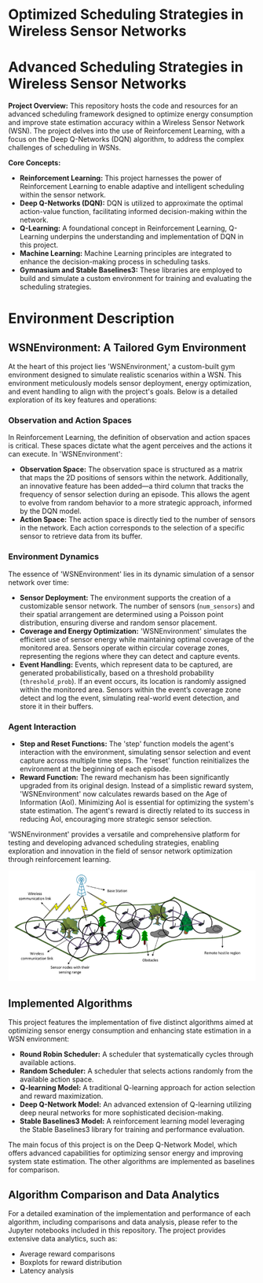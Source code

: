# Optimized Scheduling Strategies in Wireless Sensor Networks
# Advanced Scheduling Strategies in Wireless Sensor Networks

**Project Overview:**
This repository hosts the code and resources for an advanced scheduling framework designed to optimize energy consumption and improve state estimation accuracy within a Wireless Sensor Network (WSN). The project delves into the use of Reinforcement Learning, with a focus on the Deep Q-Networks (DQN) algorithm, to address the complex challenges of scheduling in WSNs.

**Core Concepts:**
- **Reinforcement Learning:** This project harnesses the power of Reinforcement Learning to enable adaptive and intelligent scheduling within the sensor network.
- **Deep Q-Networks (DQN):** DQN is utilized to approximate the optimal action-value function, facilitating informed decision-making within the network.
- **Q-Learning:** A foundational concept in Reinforcement Learning, Q-Learning underpins the understanding and implementation of DQN in this project.
- **Machine Learning:** Machine Learning principles are integrated to enhance the decision-making process in scheduling tasks.
- **Gymnasium and Stable Baselines3:** These libraries are employed to build and simulate a custom environment for training and evaluating the scheduling strategies.

# Environment Description

## WSNEnvironment: A Tailored Gym Environment

At the heart of this project lies 'WSNEnvironment,' a custom-built gym environment designed to simulate realistic scenarios within a WSN. This environment meticulously models sensor deployment, energy optimization, and event handling to align with the project's goals. Below is a detailed exploration of its key features and operations:

### Observation and Action Spaces
In Reinforcement Learning, the definition of observation and action spaces is critical. These spaces dictate what the agent perceives and the actions it can execute. In 'WSNEnvironment':
- **Observation Space:** The observation space is structured as a matrix that maps the 2D positions of sensors within the network. Additionally, an innovative feature has been added—a third column that tracks the frequency of sensor selection during an episode. This allows the agent to evolve from random behavior to a more strategic approach, informed by the DQN model.
- **Action Space:** The action space is directly tied to the number of sensors in the network. Each action corresponds to the selection of a specific sensor to retrieve data from its buffer.

### Environment Dynamics
The essence of 'WSNEnvironment' lies in its dynamic simulation of a sensor network over time:
- **Sensor Deployment:** The environment supports the creation of a customizable sensor network. The number of sensors (`num_sensors`) and their spatial arrangement are determined using a Poisson point distribution, ensuring diverse and random sensor placement.
- **Coverage and Energy Optimization:** 'WSNEnvironment' simulates the efficient use of sensor energy while maintaining optimal coverage of the monitored area. Sensors operate within circular coverage zones, representing the regions where they can detect and capture events.
- **Event Handling:** Events, which represent data to be captured, are generated probabilistically, based on a threshold probability (`threshold_prob`). If an event occurs, its location is randomly assigned within the monitored area. Sensors within the event’s coverage zone detect and log the event, simulating real-world event detection, and store it in their buffers.

### Agent Interaction
- **Step and Reset Functions:** The 'step' function models the agent's interaction with the environment, simulating sensor selection and event capture across multiple time steps. The 'reset' function reinitializes the environment at the beginning of each episode.
- **Reward Function:** The reward mechanism has been significantly upgraded from its original design. Instead of a simplistic reward system, 'WSNEnvironment' now calculates rewards based on the Age of Information (AoI). Minimizing AoI is essential for optimizing the system's state estimation. The agent's reward is directly related to its success in reducing AoI, encouraging more strategic sensor selection.

'WSNEnvironment' provides a versatile and comprehensive platform for testing and developing advanced scheduling strategies, enabling exploration and innovation in the field of sensor network optimization through reinforcement learning.

![WSNEnvironment](https://github.com/fareskhlifi/Intelligent-Scheduling-using-Reinforcement-learning-and-Deep-Q-Networks/blob/main/WSN.png?raw=true)

## Implemented Algorithms
This project features the implementation of five distinct algorithms aimed at optimizing sensor energy consumption and enhancing state estimation in a WSN environment:
- **Round Robin Scheduler:** A scheduler that systematically cycles through available actions.
- **Random Scheduler:** A scheduler that selects actions randomly from the available action space.
- **Q-learning Model:** A traditional Q-learning approach for action selection and reward maximization.
- **Deep Q-Network Model:** An advanced extension of Q-learning utilizing deep neural networks for more sophisticated decision-making.
- **Stable Baselines3 Model:** A reinforcement learning model leveraging the Stable Baselines3 library for training and performance evaluation.

The main focus of this project is on the Deep Q-Network Model, which offers advanced capabilities for optimizing sensor energy and improving system state estimation. The other algorithms are implemented as baselines for comparison.

## Algorithm Comparison and Data Analytics

For a detailed examination of the implementation and performance of each algorithm, including comparisons and data analysis, please refer to the Jupyter notebooks included in this repository. The project provides extensive data analytics, such as:

- Average reward comparisons
- Boxplots for reward distribution
- Latency analysis

